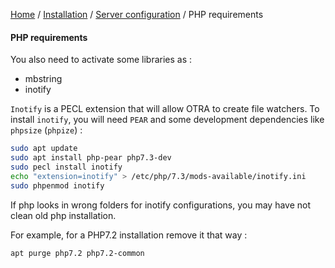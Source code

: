 [Home](../../../README.md) / [Installation](../projectConfiguration.md) / [Server configuration](../serverConfiguration.md) / PHP requirements

#### PHP requirements

You also need to activate some libraries as :

- mbstring 
- inotify

`Inotify` is a PECL extension that will allow OTRA to create file watchers.
To install `inotify`, you will need `PEAR` and some development dependencies like `phpsize` (`phpize`) :
```bash
sudo apt update
sudo apt install php-pear php7.3-dev
sudo pecl install inotify
echo "extension=inotify" > /etc/php/7.3/mods-available/inotify.ini
sudo phpenmod inotify
```
    
If php looks in wrong folders for inotify configurations, you may have not clean old php installation.

For example, for a PHP7.2 installation remove it that way :
    
```bash
apt purge php7.2 php7.2-common
```

